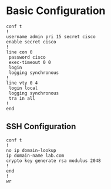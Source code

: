 # Basic Configuration

```cisco
conf t
!
username admin pri 15 secret cisco
enable secret cisco
!
line con 0
 password cisco
 exec-timeout 0 0
 login
 logging synchronous
!
line vty 0 4
 login local
 logging synchronous
 tra in all
!
end
```

## SSH Configuration

```cisco
conf t
!
no ip domain-lookup
ip domain-name lab.com
crypto key generate rsa modulus 2048
!
end
!
wr
```
